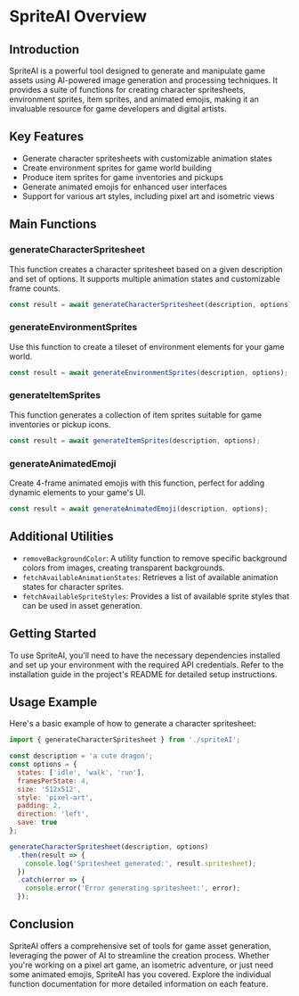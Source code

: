 # SpriteAI Overview

## Introduction

SpriteAI is a powerful tool designed to generate and manipulate game assets using AI-powered image generation and processing techniques. It provides a suite of functions for creating character spritesheets, environment sprites, item sprites, and animated emojis, making it an invaluable resource for game developers and digital artists.

## Key Features

- Generate character spritesheets with customizable animation states
- Create environment sprites for game world building
- Produce item sprites for game inventories and pickups
- Generate animated emojis for enhanced user interfaces
- Support for various art styles, including pixel art and isometric views

## Main Functions

### generateCharacterSpritesheet

This function creates a character spritesheet based on a given description and set of options. It supports multiple animation states and customizable frame counts.

```javascript
const result = await generateCharacterSpritesheet(description, options);
```

### generateEnvironmentSprites

Use this function to create a tileset of environment elements for your game world.

```javascript
const result = await generateEnvironmentSprites(description, options);
```

### generateItemSprites

This function generates a collection of item sprites suitable for game inventories or pickup icons.

```javascript
const result = await generateItemSprites(description, options);
```

### generateAnimatedEmoji

Create 4-frame animated emojis with this function, perfect for adding dynamic elements to your game's UI.

```javascript
const result = await generateAnimatedEmoji(description, options);
```

## Additional Utilities

- `removeBackgroundColor`: A utility function to remove specific background colors from images, creating transparent backgrounds.
- `fetchAvailableAnimationStates`: Retrieves a list of available animation states for character sprites.
- `fetchAvailableSpriteStyles`: Provides a list of available sprite styles that can be used in asset generation.

## Getting Started

To use SpriteAI, you'll need to have the necessary dependencies installed and set up your environment with the required API credentials. Refer to the installation guide in the project's README for detailed setup instructions.

## Usage Example

Here's a basic example of how to generate a character spritesheet:

```javascript
import { generateCharacterSpritesheet } from './spriteAI';

const description = 'a cute dragon';
const options = {
  states: ['idle', 'walk', 'run'],
  framesPerState: 4,
  size: '512x512',
  style: 'pixel-art',
  padding: 2,
  direction: 'left',
  save: true
};

generateCharacterSpritesheet(description, options)
  .then(result => {
    console.log('Spritesheet generated:', result.spritesheet);
  })
  .catch(error => {
    console.error('Error generating spritesheet:', error);
  });
```

## Conclusion

SpriteAI offers a comprehensive set of tools for game asset generation, leveraging the power of AI to streamline the creation process. Whether you're working on a pixel art game, an isometric adventure, or just need some animated emojis, SpriteAI has you covered. Explore the individual function documentation for more detailed information on each feature.